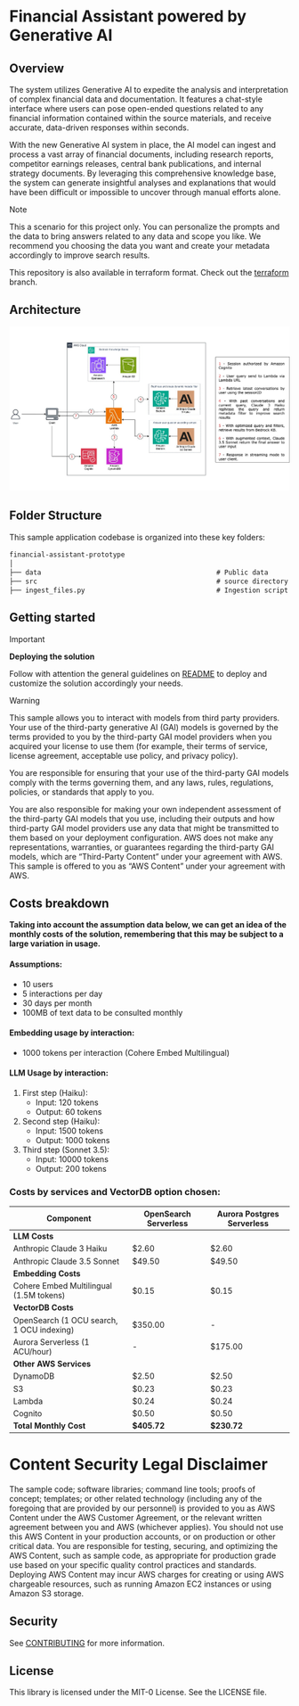 # Financial Assistant powered by Generative AI

## Overview

The system utilizes Generative AI to expedite the analysis and interpretation of complex financial data and documentation. It features a chat-style interface where users can pose open-ended questions related to any financial information contained within the source materials, and receive accurate, data-driven responses within seconds.

With the new Generative AI system in place, the AI model can ingest and process a vast array of financial documents, including research reports, competitor earnings releases, central bank publications, and internal strategy documents. By leveraging this comprehensive knowledge base, the system can generate insightful analyses and explanations that would have been difficult or impossible to uncover through manual efforts alone.

> [!NOTE] 
> This a scenario for this project only. You can personalize the prompts and the data to bring answers related to any data and scope you like. We recommend you choosing the data you want and create your metadata accordingly to improve search results.

This repository is also available in terraform format. Check out the [terraform](https://github.com/aws-samples/Financial-assistant-chatbot/tree/terraform) branch.

## Architecture

![High Level Architecture](./images/prototype.jpg)

## Folder Structure

This sample application codebase is organized into these key folders:

```
financial-assistant-prototype
│
├── data                                            # Public data
├── src                                             # source directory
├── ingest_files.py                                 # Ingestion script
```

## Getting started
> [!IMPORTANT] 
>
>**Deploying the solution**
>
>Follow with attention the general guidelines on [README](src/README.md) to deploy and customize the solution accordingly your needs.

> [!WARNING]
>
>This sample allows you to interact with models from third party providers. Your use of the third-party generative AI (GAI) models is governed by the terms provided to you by the third-party GAI model providers when you acquired your license to use them (for example, their terms of service, license agreement, acceptable use policy, and privacy policy).
>
>You are responsible for ensuring that your use of the third-party GAI models comply with the terms governing them, and any laws, rules, regulations, policies, or standards that apply to you.
>
>You are also responsible for making your own independent assessment of the third-party GAI models that you use, including their outputs and how third-party GAI model providers use any data that might be transmitted to them based on your deployment configuration. AWS does not make any representations, warranties, or guarantees regarding the third-party GAI models, which are “Third-Party Content” under your agreement with AWS. This sample is offered to you as “AWS Content” under your agreement with AWS.

## Costs breakdown
**Taking into account the assumption data below, we can get an idea of the monthly costs of the solution, remembering that this may be subject to a large variation in usage.**

#### Assumptions:
- 10 users
- 5 interactions per day
- 30 days per month
- 100MB of text data to be consulted monthly

#### Embedding usage by interaction:
- 1000 tokens per interaction (Cohere Embed Multilingual)

#### LLM Usage by interaction:
1. First step (Haiku):
   - Input: 120 tokens
   - Output: 60 tokens
2. Second step (Haiku):
   - Input: 1500 tokens
   - Output: 1000 tokens
3. Third step (Sonnet 3.5):
   - Input: 10000 tokens
   - Output: 200 tokens

 ### Costs by services and VectorDB option chosen:
 
 <div align="center">

   
| Component | OpenSearch Serverless | Aurora Postgres Serverless |
|-----------|-----------------|-------------|
| **LLM Costs** | | |
| Anthropic Claude 3 Haiku  | $2.60 | $2.60 |
| Anthropic Claude 3.5 Sonnet  | $49.50 | $49.50 |
| **Embedding Costs** | | |
| Cohere Embed Multilingual (1.5M tokens) | $0.15 | $0.15 |
| **VectorDB Costs** | | |
| OpenSearch (1 OCU search, 1 OCU indexing) | $350.00 | - |
| Aurora Serverless (1 ACU/hour) | - | $175.00 |
| **Other AWS Services** | | |
| DynamoDB | $2.50 | $2.50 |
| S3 | $0.23 | $0.23 |
| Lambda | $0.24 | $0.24 |
| Cognito | $0.50 | $0.50 |
| **Total Monthly Cost** | **$405.72** | **$230.72** |
   
 </div>

# Content Security Legal Disclaimer
The sample code; software libraries; command line tools; proofs of concept; templates; or other related technology (including any of the foregoing that are provided by our personnel) is provided to you as AWS Content under the AWS Customer Agreement, or the relevant written agreement between you and AWS (whichever applies). You should not use this AWS Content in your production accounts, or on production or other critical data. You are responsible for testing, securing, and optimizing the AWS Content, such as sample code, as appropriate for production grade use based on your specific quality control practices and standards. Deploying AWS Content may incur AWS charges for creating or using AWS chargeable resources, such as running Amazon EC2 instances or using Amazon S3 storage.

## Security

See [CONTRIBUTING](CONTRIBUTING.md#security-issue-notifications) for more information.

## License

This library is licensed under the MIT-0 License. See the LICENSE file.

